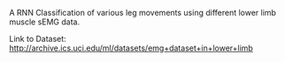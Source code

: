 A RNN Classification of various leg movements using different lower limb muscle sEMG data.

Link to Dataset:
http://archive.ics.uci.edu/ml/datasets/emg+dataset+in+lower+limb
